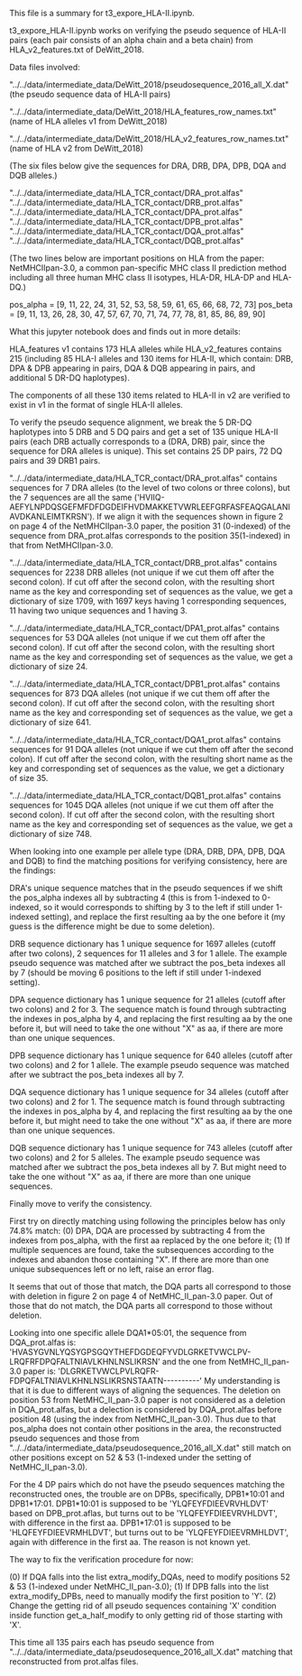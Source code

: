 This file is a summary for t3_expore_HLA-II.ipynb.

t3_expore_HLA-II.ipynb works on verifying the pseudo sequence of HLA-II pairs (each pair consists of an alpha chain and a beta chain) from HLA_v2_features.txt of DeWitt_2018.

Data files involved:

"../../data/intermediate_data/DeWitt_2018/pseudosequence_2016_all_X.dat" (the pseudo sequence data of HLA-II pairs)

"../../data/intermediate_data/DeWitt_2018/HLA_features_row_names.txt" (name of HLA alleles v1 from DeWitt_2018)

"../../data/intermediate_data/DeWitt_2018/HLA_v2_features_row_names.txt" (name of HLA v2 from DeWitt_2018)

(The six files below give the sequences for DRA, DRB, DPA, DPB, DQA and DQB alleles.)

"../../data/intermediate_data/HLA_TCR_contact/DRA_prot.alfas"
"../../data/intermediate_data/HLA_TCR_contact/DRB_prot.alfas"
"../../data/intermediate_data/HLA_TCR_contact/DPA_prot.alfas"
"../../data/intermediate_data/HLA_TCR_contact/DPB_prot.alfas"
"../../data/intermediate_data/HLA_TCR_contact/DQA_prot.alfas"
"../../data/intermediate_data/HLA_TCR_contact/DQB_prot.alfas"

(The two lines below are important positions on HLA from the paper:
NetMHCIIpan-3.0, a common pan-specific MHC class II prediction method including all three human MHC class II isotypes, HLA-DR, HLA-DP and HLA-DQ.)

pos_alpha = [9, 11, 22, 24, 31, 52, 53, 58, 59, 61, 65, 66, 68, 72, 73]
pos_beta = [9, 11, 13, 26, 28, 30, 47, 57, 67, 70, 71, 74, 77, 78, 81, 85, 86, 89, 90]



What this jupyter notebook does and finds out in more details:


HLA_features v1 contains 173 HLA alleles while HLA_v2_features contains 215 (including 85 HLA-I alleles and 130 items for HLA-II, which contain: DRB, DPA & DPB appearing in pairs, DQA & DQB appearing in pairs, and additional 5 DR-DQ haplotypes).

The components of all these 130 items related to HLA-II in v2 are verified to exist in v1 in the format of single HLA-II alleles.

To verify the pseudo sequence alignment, we break the 5 DR-DQ haplotypes into 5 DRB and 5 DQ pairs and get a set of 135 unique HLA-II pairs (each DRB actually corresponds to a (DRA, DRB) pair, since the sequence for DRA alleles is unique). This set contains 25 DP pairs, 72 DQ pairs and 39 DRB1 pairs.

"../../data/intermediate_data/HLA_TCR_contact/DRA_prot.alfas" contains sequences for 7 DRA alleles (to the level of two colons or three colons), but the 7 sequences are all the same ('HVIIQ-AEFYLNPDQSGEFMFDFDGDEIFHVDMAKKETVWRLEEFGRFASFEAQGALANIAVDKANLEIMTKRSN'). If we align it with the sequences shown in figure 2 on page 4 of the NetMHCIIpan-3.0 paper, the position 31 (0-indexed) of the sequence from DRA_prot.alfas corresponds to the position 35(1-indexed) in that from NetMHCIIpan-3.0.

"../../data/intermediate_data/HLA_TCR_contact/DRB_prot.alfas" contains sequences for 2238 DRB alleles (not unique if we cut them off after the second colon). If cut off after the second colon, with the resulting short name as the key and corresponding set of sequences as the value, we get a dictionary of size 1709, with 1697 keys having 1 corresponding sequences, 11 having two unique sequences and 1 having 3.

"../../data/intermediate_data/HLA_TCR_contact/DPA1_prot.alfas" contains sequences for 53 DQA alleles (not unique if we cut them off after the second colon). If cut off after the second colon, with the resulting short name as the key and corresponding set of sequences as the value, we get a dictionary of size 24.

"../../data/intermediate_data/HLA_TCR_contact/DPB1_prot.alfas" contains sequences for 873 DQA alleles (not unique if we cut them off after the second colon). If cut off after the second colon, with the resulting short name as the key and corresponding set of sequences as the value, we get a dictionary of size 641.

"../../data/intermediate_data/HLA_TCR_contact/DQA1_prot.alfas" contains sequences for 91 DQA alleles (not unique if we cut them off after the second colon). If cut off after the second colon, with the resulting short name as the key and corresponding set of sequences as the value, we get a dictionary of size 35.

"../../data/intermediate_data/HLA_TCR_contact/DQB1_prot.alfas" contains sequences for 1045 DQA alleles (not unique if we cut them off after the second colon). If cut off after the second colon, with the resulting short name as the key and corresponding set of sequences as the value, we get a dictionary of size 748.


When looking into one example per allele type (DRA, DRB, DPA, DPB, DQA and DQB) to find the matching positions for verifying consistency, here are the findings:

DRA's unique sequence matches that in the pseudo sequences if we shift the pos_alpha indexes all by subtracting 4 (this is from 1-indexed to 0-indexed, so it would corresponds to shifting by 3 to the left if still under 1-indexed setting), and replace the first resulting aa by the one before it (my guess is the difference might be due to some deletion).

DRB sequence dictionary has 1 unique sequence for 1697 alleles (cutoff after two colons), 2 sequences for 11 alleles and 3 for 1 allele. The example pseudo sequence was matched after we subtract the pos_beta indexes all by 7 (should be moving 6 positions to the left if still under 1-indexed setting).

DPA sequence dictionary has 1 unique sequence for 21 alleles (cutoff after two colons) and 2 for 3. The sequence match is found through subtracting the indexes in pos_alpha by 4, and replacing the first resulting aa by the one before it, but will need to take the one without "X" as aa, if there are more than one unique sequences.

DPB sequence dictionary has 1 unique sequence for 640 alleles (cutoff after two colons) and 2 for 1 allele. The example pseudo sequence was matched after we subtract the pos_beta indexes all by 7.

DQA sequence dictionary has 1 unique sequence for 34 alleles (cutoff after two colons) and 2 for 1. The sequence match is found through subtracting the indexes in pos_alpha by 4, and replacing the first resulting aa by the one before it, but might need to take the one without "X" as aa, if there are more than one unique sequences.

DQB sequence dictionary has 1 unique sequence for 743 alleles (cutoff after two colons) and 2 for 5 alleles. The example pseudo sequence was matched after we subtract the pos_beta indexes all by 7. But might need to take the one without "X" as aa, if there are more than one unique sequences.

Finally move to verify the consistency.

First try on directly matching using following the principles below has only 74.8% match:
(0) DPA, DQA are processed by subtracting 4 from the indexes from pos_alpha, with the first aa replaced by the one before it;
(1) If multiple sequences are found, take the subsequences according to the indexes and abandon those containing "X". If there are more than one unique subsequences left or no left, raise an error flag.

It seems that out of those that match, the DQA parts all correspond to those with deletion in figure 2 on page 4 of NetMHC_II_pan-3.0 paper. Out of those that do not match, the DQA parts all correspond to those without deletion.

Looking into one specific allele DQA1\*05:01, the sequence from DQA_prot.alfas is:
'HVASYGVNLYQSYGPSGQYTHEFDGDEQFYVDLGRKETVWCLPV-LRQFRFDPQFALTNIAVLKHNLNSLIKRSN'
and the one from NetMHC_II_pan-3.0 paper is:
'DLGRKETVWCLPVLRQFR-FDPQFALTNIAVLKHNLNSLIKRSNSTAATN----------'
My understanding is that it is due to different ways of aligning the sequences. The deletion on position 53 from NetMHC_II_pan-3.0 paper is not considered as a deletion in DQA_prot.alfas, but a delection is considered by DQA_prot.alfas before position 48 (using the index from NetMHC_II_pan-3.0). Thus due to that pos_alpha does not contain other positions in the area, the reconstructed pseudo sequences and those from "../../data/intermediate_data/pseudosequence_2016_all_X.dat" still match on other positions except on 52 & 53 (1-indexed under the setting of NetMHC_II_pan-3.0).

For the 4 DP pairs which do not have the pseudo sequences matching the reconstructed ones, the trouble are on DPBs, specifically, DPB1\*10:01 and DPB1\*17:01. DPB1\*10:01 is supposed to be 'YLQFEYFDIEEVRVHLDVT' based on DPB_prot.aflas, but turns out to be 'YLQFEYFDIEEVRVHLDVT', with difference in the first aa. DPB1\*17:01 is supposed to be 'HLQFEYFDIEEVRMHLDVT', but turns out to be 'YLQFEYFDIEEVRMHLDVT', again with difference in the first aa. The reason is not known yet.

The way to fix the verification procedure for now:

(0) If DQA falls into the list extra_modify_DQAs, need to modify positions 52 & 53 (1-indexed under NetMHC_II_pan-3.0);
(1) If DPB falls into the list extra_modify_DPBs, need to manually modify the first position to 'Y'.
(2) Change the getting rid of all pseudo sequences containing 'X' condition inside function get_a_half_modify to only getting rid of those starting with 'X'.

This time all 135 pairs each has pseudo sequence from "../../data/intermediate_data/pseudosequence_2016_all_X.dat" matching that reconstructed from prot.alfas files.
